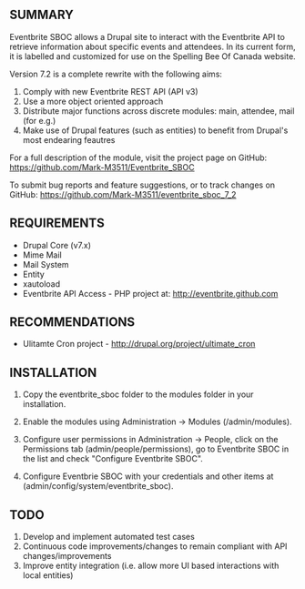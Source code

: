 ## SUMMARY

Eventbrite SBOC allows a Drupal site to interact with the Eventbrite API to retrieve information about specific events and attendees. In its current form, it is labelled and customized for use on the Spelling Bee Of Canada website.

Version 7.2 is a complete rewrite with the following aims:

1) Comply with new Eventbrite REST API (API v3)
2) Use a more object oriented approach
3) Distribute major functions across discrete modules: main, attendee, mail (for e.g.)
4) Make use of Drupal features (such as entities) to benefit from Drupal's most endearing feautres

For a full description of the module, visit the project page on GitHub:
 https://github.com/Mark-M3511/Eventbrite_SBOC

To submit bug reports and feature suggestions, or to track changes on GitHub:
  https://github.com/Mark-M3511/eventbrite_sboc_7_2

## REQUIREMENTS

 * Drupal Core (v7.x)
 * Mime Mail
 * Mail System
 * Entity
 * xautoload 
 * Eventbrite API Access - PHP project at: http://eventbrite.github.com 
 
## RECOMMENDATIONS
 * Ulitamte Cron project - http://drupal.org/project/ultimate_cron

## INSTALLATION
  
1) Copy the eventbrite_sboc folder to the modules folder in your installation.

2) Enable the modules using Administration -> Modules (/admin/modules).

3) Configure user permissions in Administration -> People, click on the 
   Permissions tab (admin/people/permissions), go to Eventbrite SBOC in the list 
   and check "Configure Eventbrite SBOC".
  
4) Configure Eventbrie SBOC with your credentials and other items at
   (admin/config/system/eventbrite_sboc).
   
## TODO
1) Develop and implement automated test cases
2) Continuous code improvements/changes to remain compliant with API changes/improvements
3) Improve entity integration (i.e. allow more UI based interactions with local entities)
  

